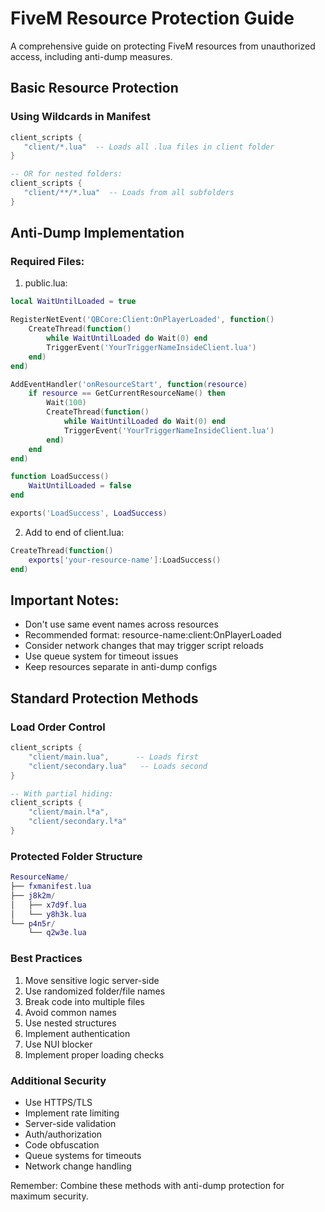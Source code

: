 # FiveM Resource Protection Guide
A comprehensive guide on protecting FiveM resources from unauthorized access, including anti-dump measures.

## Basic Resource Protection

### Using Wildcards in Manifest
```lua
client_scripts {
   "client/*.lua"  -- Loads all .lua files in client folder
}

-- OR for nested folders:
client_scripts {
   "client/**/*.lua"  -- Loads from all subfolders
}
```

## Anti-Dump Implementation
### Required Files:
1. public.lua:

```lua
local WaitUntilLoaded = true

RegisterNetEvent('QBCore:Client:OnPlayerLoaded', function()
    CreateThread(function()
        while WaitUntilLoaded do Wait(0) end
        TriggerEvent('YourTriggerNameInsideClient.lua')
    end)
end)

AddEventHandler('onResourceStart', function(resource)
    if resource == GetCurrentResourceName() then
        Wait(100)
        CreateThread(function()
            while WaitUntilLoaded do Wait(0) end
            TriggerEvent('YourTriggerNameInsideClient.lua')
        end)
    end
end)

function LoadSuccess()
    WaitUntilLoaded = false
end

exports('LoadSuccess', LoadSuccess)
```

2. Add to end of client.lua:

```lua
CreateThread(function() 
    exports['your-resource-name']:LoadSuccess() 
end)
```

## Important Notes:
- Don't use same event names across resources
- Recommended format: resource-name:client:OnPlayerLoaded
- Consider network changes that may trigger script reloads
- Use queue system for timeout issues
- Keep resources separate in anti-dump configs

## Standard Protection Methods
### Load Order Control

```lua
client_scripts {
    "client/main.lua",      -- Loads first
    "client/secondary.lua"   -- Loads second
}

-- With partial hiding:
client_scripts {
    "client/main.l*a",      
    "client/secondary.l*a"   
}
```

### Protected Folder Structure

```lua
ResourceName/
├── fxmanifest.lua
├── j8k2m/          
│   ├── x7d9f.lua   
│   └── y8h3k.lua   
└── p4n5r/          
    └── q2w3e.lua
```

### Best Practices
1. Move sensitive logic server-side
2. Use randomized folder/file names
3. Break code into multiple files
4. Avoid common names
5. Use nested structures
6. Implement authentication
7. Use NUI blocker
8. Implement proper loading checks

### Additional Security
- Use HTTPS/TLS
- Implement rate limiting
- Server-side validation
- Auth/authorization
- Code obfuscation
- Queue systems for timeouts
- Network change handling

Remember: Combine these methods with anti-dump protection for maximum security.

